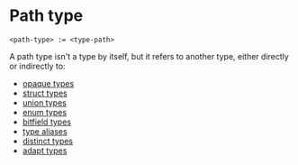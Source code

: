 # Path type
```
<path-type> := <type-path>
```

A path type isn't a type by itself, but it refers to another type, either directly or indirectly to:
- [opaque types]
- [struct types]
- [union types]
- [enum types]
- [bitfield types]
- [type aliases]
- [distinct types]
- [adapt types]




[opaque types]:   ../builtin-types/opaque-types.md
[bitfield types]: ../composite-types/bitfield-types.md
[enum types]:     ../composite-types/enum-types.md
[struct types]:   ../composite-types/struct-types.md
[union types]:    ../composite-types/union-types.md
[type aliases]:   ../../../items/type-aliases.md
[distinct types]: ../../../items/type-aliases.md#distinct-type-aliases-
[adapt types]:    ../../../items/type-aliases.md#adapt-type-aliases-